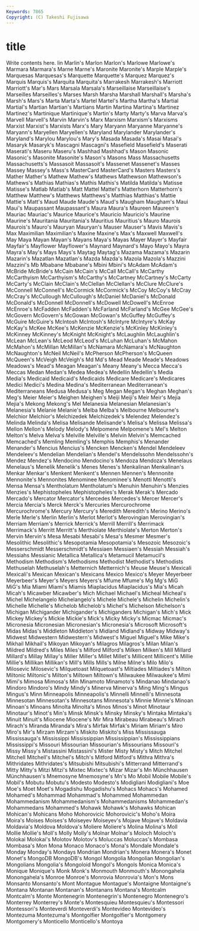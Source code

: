 ```yaml
---
Keywords: 7865 
Copyright: (C) Takeshi Fujisawa
---
```


# title

Write contents here.
lin Marlin's Marlon Marlon's Marlowe Marlowe's Marmara Marmara's Marne
Marne's Maronite Maronite's Marple Marple's Marquesas Marquesas's Marquette Marquette's Marquez
Marquez's Marquis Marquis's Marquita Marquita's Marrakesh Marrakesh's Marriott Marriott's Mar's
Mars Marsala Marsala's Marseillaise Marseillaise's Marseilles Marseilles's Marses Marsh Marsha
Marshall Marshall's Marsha's Marsh's Mars's Marta Marta's Martel Martel's Martha
Martha's Martial Martial's Martian Martian's Martians Martin Martina Martina's Martinez
Martinez's Martinique Martinique's Martin's Marty Marty's Marva Marva's Marvell Marvell's
Marvin Marvin's Marx Marxism Marxism's Marxisms Marxist Marxist's Marxists Marx's
Mary Maryann Maryanne Maryanne's Maryann's Maryellen Maryellen's Maryland Marylander Marylander's
Maryland's Marylou Marylou's Mary's Masada Masada's Masai Masai's Masaryk Masaryk's
Mascagni Mascagni's Masefield Masefield's Maserati Maserati's Maseru Maseru's Mashhad Mashhad's
Mason Masonic Masonic's Masonite Masonite's Mason's Masons Mass Massachusetts Massachusetts's
Massasoit Massasoit's Massenet Massenet's Masses Massey Massey's Mass's MasterCard MasterCard's
Masters Masters's Mather Mather's Mathew Mathew's Mathews Mathewson Mathewson's Mathews's
Mathias Mathias's Mathis Mathis's Matilda Matilda's Matisse Matisse's Matlab Matlab's
Matt Mattel Mattel's Matterhorn Matterhorn's Matthew Matthew's Matthews Matthews's Matthias
Matthias's Mattie Mattie's Matt's Maud Maude Maude's Maud's Maugham Maugham's
Maui Maui's Maupassant Maupassant's Maura Maura's Maureen Maureen's Mauriac Mauriac's
Maurice Maurice's Mauricio Mauricio's Maurine Maurine's Mauritania Mauritania's Mauritius Mauritius's
Mauro Maurois Maurois's Mauro's Mauryan Mauryan's Mauser Mauser's Mavis Mavis's
Max Maximilian Maximilian's Maxine Maxine's Max's Maxwell Maxwell's May Maya
Mayan Mayan's Mayans Maya's Mayas Mayer Mayer's Mayfair Mayfair's Mayflower
Mayflower's Maynard Maynard's Mayo Mayo's Mayra Mayra's May's Mays Mays's
Maytag Maytag's Mazama Mazama's Mazarin Mazarin's Mazatlan Mazatlan's Mazda Mazda's
Mazola Mazola's Mazzini Mazzini's Mb Mbabane Mbabane's Mbini Mbini's McAdam
McAdam's McBride McBride's McCain McCain's McCall McCall's McCarthy McCarthyism McCarthyism's
McCarthy's McCartney McCartney's McCarty McCarty's McClain McClain's McClellan McClellan's McClure
McClure's McConnell McConnell's McCormick McCormick's McCoy McCoy's McCray McCray's McCullough
McCullough's McDaniel McDaniel's McDonald McDonald's McDonnell McDonnell's McDowell McDowell's McEnroe
McEnroe's McFadden McFadden's McFarland McFarland's McGee McGee's McGovern McGovern's McGowan
McGowan's McGuffey McGuffey's McGuire McGuire's McIntosh McIntosh's McIntyre McIntyre's McKay
McKay's McKee McKee's McKenzie McKenzie's McKinley McKinley's McKinney McKinney's McKnight
McKnight's McLaughlin McLaughlin's McLean McLean's McLeod McLeod's McLuhan McLuhan's McMahon
McMahon's McMillan McMillan's McNamara McNamara's McNaughton McNaughton's McNeil McNeil's McPherson
McPherson's McQueen McQueen's McVeigh McVeigh's Md Md's Mead Meade Meade's
Meadows Meadows's Mead's Meagan Meagan's Meany Meany's Mecca Mecca's Meccas
Medan Medan's Medea Medea's Medellin Medellin's Media Media's Medicaid Medicaid's
Medicaids Medicare Medicare's Medicares Medici Medici's Medina Medina's Mediterranean Mediterranean's
Mediterraneans Medusa Medusa's Meg Megan Megan's Meghan Meghan's Meg's Meier
Meier's Meighen Meighen's Meiji Meiji's Meir Meir's Mejia Mejia's Mekong
Mekong's Mel Melanesia Melanesian Melanesian's Melanesia's Melanie Melanie's Melba Melba's
Melbourne Melbourne's Melchior Melchior's Melchizedek Melchizedek's Melendez Melendez's Melinda Melinda's
Melisa Melisande Melisande's Melisa's Melissa Melissa's Mellon Mellon's Melody Melody's
Melpomene Melpomene's Mel's Melton Melton's Melva Melva's Melville Melville's Melvin
Melvin's Memcached Memcached's Memling Memling's Memphis Memphis's Menander Menander's Mencius
Mencius's Mencken Mencken's Mendel Mendeleev Mendeleev's Mendelian Mendelian's Mendel's Mendelssohn
Mendelssohn's Mendez Mendez's Mendocino Mendocino's Mendoza Mendoza's Menelaus Menelaus's Menelik
Menelik's Menes Menes's Menkalinan Menkalinan's Menkar Menkar's Menkent Menkent's Mennen
Mennen's Mennonite Mennonite's Mennonites Menominee Menominee's Menotti Menotti's Mensa Mensa's
Mentholatum Mentholatum's Menuhin Menuhin's Menzies Menzies's Mephistopheles Mephistopheles's Merak Merak's
Mercado Mercado's Mercator Mercator's Mercedes Mercedes's Mercer Mercer's Mercia Mercia's
Merck Merck's Mercuries Mercurochrome Mercurochrome's Mercury Mercury's Meredith Meredith's Merino
Merino's Merle Merle's Merlin Merlin's Merlot Merlot's Merovingian Merovingian's Merriam
Merriam's Merrick Merrick's Merrill Merrill's Merrimack Merrimack's Merritt Merritt's Merthiolate
Merthiolate's Merton Merton's Mervin Mervin's Mesa Mesabi Mesabi's Mesa's Mesmer
Mesmer's Mesolithic Mesolithic's Mesopotamia Mesopotamia's Mesozoic Mesozoic's Messerschmidt Messerschmidt's Messiaen
Messiaen's Messiah Messiah's Messiahs Messianic Metallica Metallica's Metamucil Metamucil's Methodism
Methodism's Methodisms Methodist Methodist's Methodists Methuselah Methuselah's Metternich Metternich's Meuse
Meuse's Mexicali Mexicali's Mexican Mexican's Mexicans Mexico Mexico's Meyer Meyerbeer
Meyerbeer's Meyer's Meyers Meyers's Mfume Mfume's Mg Mg's MiG MiG's
Mia Miami Miami's Miamis Miaplacidus Miaplacidus's Mia's Micah Micah's Micawber
Micawber's Mich Michael Michael's Micheal Micheal's Michel Michelangelo Michelangelo's Michele
Michele's Michelin Michelin's Michelle Michelle's Michelob Michelob's Michel's Michelson Michelson's
Michigan Michigander Michigander's Michiganders Michigan's Mich's Mick Mickey Mickey's Mickie
Mickie's Mick's Micky Micky's Micmac Micmac's Micronesia Micronesian Micronesian's Micronesia's
Microsoft Microsoft's Midas Midas's Middleton Middleton's Midland Midland's Midway Midway's
Midwest Midwestern Midwestern's Midwest's Miguel Miguel's Mike Mike's Mikhail Mikhail's
Mikoyan Mikoyan's Milagros Milagros's Milan Milan's Mildred Mildred's Miles Miles's
Milford Milford's Milken Milken's Mill Millard Millard's Millay Millay's Miller
Miller's Millet Millet's Millicent Millicent's Millie Millie's Millikan Millikan's Mill's
Mills Mills's Milne Milne's Milo Milo's Milosevic Milosevic's Milquetoast Milquetoast's
Miltiades Miltiades's Milton Miltonic Miltonic's Milton's Miltown Miltown's Milwaukee Milwaukee's
Mimi Mimi's Mimosa Mimosa's Min Minamoto Minamoto's Mindanao Mindanao's Mindoro
Mindoro's Mindy Mindy's Minerva Minerva's Ming Ming's Mingus Mingus's Minn
Minneapolis Minneapolis's Minnelli Minnelli's Minnesota Minnesotan Minnesotan's Minnesotans Minnesota's Minnie
Minnie's Minoan Minoan's Minoans Minolta Minolta's Minos Minos's Minot Minotaur
Minotaur's Minot's Min's Minsk Minsk's Minsky Minsky's Mintaka Mintaka's Minuit
Minuit's Miocene Miocene's Mir Mira Mirabeau Mirabeau's Mirach Mirach's Miranda
Miranda's Mira's Mirfak Mirfak's Miriam Miriam's Miro Miro's Mir's Mirzam
Mirzam's Miskito Miskito's Miss Mississauga Mississauga's Mississippi Mississippian Mississippian's Mississippians
Mississippi's Missouri Missourian Missourian's Missourians Missouri's Missy Missy's Mistassini Mistassini's
Mister Misty Misty's Mitch Mitchel Mitchell Mitchell's Mitchel's Mitch's Mitford
Mitford's Mithra Mithra's Mithridates Mithridates's Mitsubishi Mitsubishi's Mitterrand Mitterrand's Mitty
Mitty's Mitzi Mitzi's Mixtec Mixtec's Mizar Mizar's Mn Münchhausen Münchhausen's
Mnemosyne Mnemosyne's Mn's Mo Mobil Mobile Mobile's Mobil's Mobutu Mobutu's
Modesto Modesto's Modigliani Modigliani's Moe Moe's Moet Moet's Mogadishu Mogadishu's
Mohacs Mohacs's Mohamed Mohamed's Mohammad Mohammad's Mohammed Mohammedan Mohammedanism Mohammedanism's
Mohammedanisms Mohammedan's Mohammedans Mohammed's Mohawk Mohawk's Mohawks Mohican Mohican's Mohicans
Moho Mohorovicic Mohorovicic's Moho's Moira Moira's Moises Moises's Moiseyev Moiseyev's
Mojave Mojave's Moldavia Moldavia's Moldova Moldova's Moliere Moliere's Molina Molina's
Moll Mollie Mollie's Moll's Molly Molly's Molnar Molnar's Moloch Moloch's
Molokai Molokai's Molotov Molotov's Moluccas Moluccas's Mombasa Mombasa's Mon Mona
Monaco Monaco's Mona's Mondale Mondale's Monday Monday's Mondays Mondrian Mondrian's
Monera Monera's Monet Monet's MongoDB MongoDB's Mongol Mongolia Mongolian Mongolian's
Mongolians Mongolia's Mongoloid Mongol's Mongols Monica Monica's Monique Monique's Monk
Monk's Monmouth Monmouth's Monongahela Monongahela's Monroe Monroe's Monrovia Monrovia's Mon's
Mons Monsanto Monsanto's Mont Montague Montague's Montaigne Montaigne's Montana Montanan
Montanan's Montanans Montana's Montcalm Montcalm's Monte Montenegrin Montenegrin's Montenegro Montenegro's
Monterrey Monterrey's Monte's Montesquieu Montesquieu's Montessori Montessori's Monteverdi Monteverdi's Montevideo
Montevideo's Montezuma Montezuma's Montgolfier Montgolfier's Montgomery Montgomery's Monticello Monticello's Montoya
